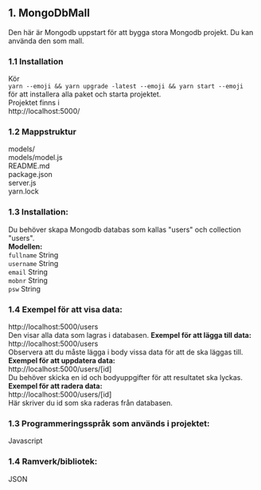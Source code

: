 ## 1. MongoDbMall
Den här är Mongodb uppstart för att bygga stora Mongodb projekt. Du kan använda den som mall.
### 1.1 Installation
Kör <br />
`yarn --emoji && yarn upgrade -latest --emoji && yarn start --emoji` <br>
för att installera alla paket och starta projektet. 
<br />
Projektet finns i <br />
http://localhost:5000/ <br />
### 1.2 Mappstruktur
models/<br />
models/model.js<br />
README.md<br />
package.json<br />
server.js<br />
yarn.lock<br />
### 1.3 Installation:
Du behöver skapa Mongodb databas som kallas "users" och collection "users". <br />
**Modellen:**<br />
   `fullname` String <br />
  `username` String <br />
  `email` String <br />
  `mobnr` String<br />
  `psw` String <br />  

### 1.4 Exempel för att visa data:
http://localhost:5000/users <br />
Den visar alla data som lagras i databasen.
**Exempel för att lägga till data:**<br />
http://localhost:5000/users <br />
Observera att du måste lägga i body vissa data för att de ska läggas till. <br />
**Exempel för att uppdatera data:**<br />
http://localhost:5000/users/[id] <br />
Du behöver skicka en id och bodyuppgifter för att resultatet ska lyckas.<br />
**Exempel för att radera data:**<br />
http://localhost:5000/users/[id]  <br />
Här skriver du id som ska raderas från databasen. <br />

### 1.3 Programmeringsspråk som används i projektet:
Javascript<br />
### 1.4 Ramverk/bibliotek:
JSON<br />
